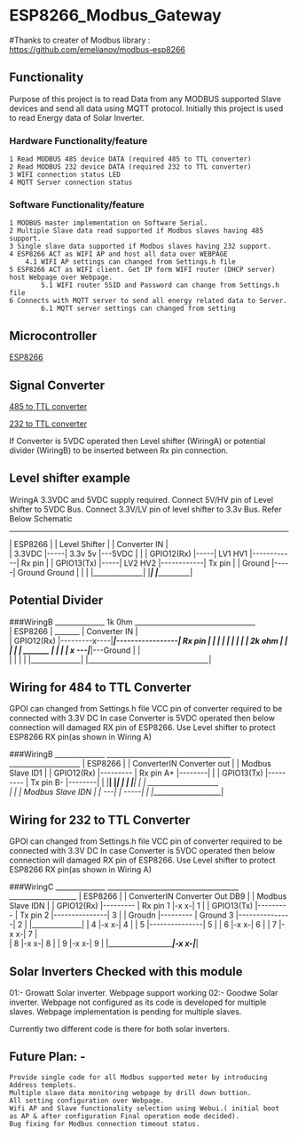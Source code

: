 # ESP8266_Modbus_Gateway

#Thanks to creater of Modbus library : https://github.com/emelianov/modbus-esp8266

## Functionality
Purpose of this project is to read Data from any MODBUS supported Slave devices and send all data using MQTT protocol.
Initially this project is used to read Energy data of Solar Inverter.
### Hardware Functionality/feature
    1 Read MODBUS 485 device DATA (required 485 to TTL converter)
    2 Read MODBUS 232 device DATA (required 232 to TTL converter)
    3 WIFI connection status LED
    4 MQTT Server connection status

### Software Functionality/feature
    1 MODBUS master implementation on Software Serial.
    2 Multiple Slave data read supported if Modbus slaves having 485 support.
    3 Single slave data supported if Modbus slaves having 232 support.
    4 ESP8266 ACT as WIFI AP and host all data over WEBPAGE
        4.1 WIFI AP settings can changed from Settings.h file
    5 ESP8266 ACT as WIFI client. Get IP form WIFI router (DHCP server) host Webpage over Webpage.
            5.1 WIFI router SSID and Password can change from Settings.h file
    6 Connects with MQTT server to send all energy related data to Server.
            6.1 MQTT server settings can changed from setting


## Microcontroller
   [ESP8266](https://robu.in/product/latest-esp-12f-esp8266-wifi-module-ap-station-remote-serial-wireless-iot-board/?gclid=CjwKCAiAkJKCBhAyEiwAKQBCkpUjV3BJXH3z_B8n-wsWe8fHrG7M4icrK1cMzKCAamV55D67_iHGvxoCxpwQAvD_BwE)
    
## Signal Converter
   
   [485 to TTL converter](https://www.electronicscomp.com/max485-ttl-to-rs485-converter-module?gclid=CjwKCAiAkJKCBhAyEiwAKQBCkoxbn-8rlNY114U2x71h_flPPNCf_5Ni4GM02lLAEJ38-YPnXbK6nhoCUAcQAvD_BwE)
   
   [232 to TTL converter](https://robu.in/product/rs232-ttl-serial-interface-module/?gclid=CjwKCAiAkJKCBhAyEiwAKQBCkgIN-yrhdd6_wyIXP5qCthopTfJAA-sbHb9fbLRpuPTNscY9_d2LrRoCVokQAvD_BwE)

        
If Converter is 5VDC operated then Level shifter (WiringA) or potential divider (WiringB) to be inserted between Rx pin connection.

## Level shifter example
WiringA
    3.3VDC and 5VDC supply required.
    Connect 5V/HV pin of Level shifter to 5VDC Bus.
    Connect 3.3V/LV pin of level shifter to 3.3v Bus.
    Refer Below Schematic
 ______________       __________________               ____________________________        
|  ESP8266     |     |  Level Shifter    |            |  Converter IN              |        
|  3.3VDC      |-----| 3.3v          5v  |---5VDC     |                            |
|  GPIO12(Rx)  |-----| LV1           HV1 |------------|    Rx pin                  |
|  GPIO13(Tx)  |-----| LV2           HV2 |------------|    Tx pin                  |
|  Ground      |-----| Ground     Ground |            |                            |
|______________|     |___________________|            |____________________________| 


## Potential Divider
###WiringB
             ______________                    1k 0hm                __________________________________        
            |  ESP8266     |               _______                  |          Converter IN            |      
            |  GPIO12(Rx)  |---------x----|_______|-----------------|    Rx pin                        |
            |              |         |                              |                                  |
            |              |         |      2k ohm                  |                                  |
            |              |         |     _______                  |                                  |
            |              |         x ---|_______|---Ground        |                                  |               
            |              |                                        |                                  |
            |______________|                                        |__________________________________|  


## Wiring for 484 to TTL Converter
GPOI can changed from Settings.h file
VCC pin of converter required to be connected with 3.3V DC
In case Converter is 5VDC operated then below connection will damaged RX pin of ESP8266.
Use Level shifter to protect ESP8266 RX pin(as shown in Wiring A)

###WiringB
         ______________            ___________________________________          ____________________ 
        |  ESP8266     |          |  ConverterIN     Converter out    |        | Modbus Slave ID1   |
        |  GPIO12(Rx)  |--------- |    Rx pin              A+         |--------|                    |
        |  GPIO13(Tx)  |--------- |    Tx pin              B-         |--------|                    |
        |______________|          |___________________________________|   | |  |____________________|
                                                                          | |    ____________________     
                                                                          | |  | Modbus Slave IDN   |
                                                                          | ---|                    |
                                                                          -----|                    |
                                                                               |____________________|

## Wiring for 232 to TTL Converter
GPOI can changed from Settings.h file
VCC pin of converter required to be connected with 3.3V DC
In case Converter is 5VDC operated then below connection will damaged RX pin of ESP8266.
Use Level shifter to protect ESP8266 RX pin(as shown in Wiring A)

###WiringC
             ______________            _____________________________________                 ___________________ 
            |  ESP8266     |          |  ConverterIN     Converter Out DB9  |               | Modbus Slave IDN  |
            |  GPIO12(Rx)  |--------- |    Rx pin           1               |-x           x-|         1         |
            |  GPIO13(Tx)  |--------- |    Tx pin           2               |---------------|         3         |
            |  Groudn      |--------- |    Ground           3               |---------------|         2         |
            |______________|          |                     4               |-x           x-|         4         |
                                      |                     5               |---------------|         5         |
                                      |                     6               |-x           x-|         6         |
                                      |                     7               |-x           x-|         7         |                
                                      |                     8               |-x           x-|         8         |
                                      |                     9               |-x           x-|         9         |
                                      |_____________________________________|-x           x-|___________________|

                          
## Solar Inverters Checked with this module
01:- Growatt Solar inverter.
        Webpage support working
02:- Goodwe Solar inverter.
        Webpage not configured as its code is developed for multiple slaves. Webpage implementation is pending for multiple slaves.

Currently two different code is there for both solar inverters.
## Future Plan: - 
    Provide single code for all Modbus supported meter by introducing Address templets.
    Multiple slave data monitoring webpage by drill down buttion.
    All setting configuration over Webpage.
    Wifi AP and Slave functionality selection using Webui.( initial boot as AP & after configuration Final operation mode decided).
    Bug fixing for Modbus connection timeout status.




